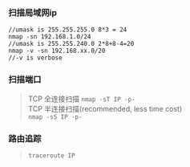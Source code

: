### 扫描局域网ip
```shell
//umask is 255.255.255.0 8*3 = 24
nmap -sn 192.168.1.0/24
//umask is 255.255.240.0 2*8+8-4=20
nmap -v -sn 192.168.xx.0/20
//-v is verbose   
```

### 扫描端口
> TCP 全连接扫描
> `nmap -sT IP -p-`  
> TCP 半连接扫描(recommended, less time cost)  
> `nmap -sS IP -p-`  


### 路由追踪
> `traceroute IP`

